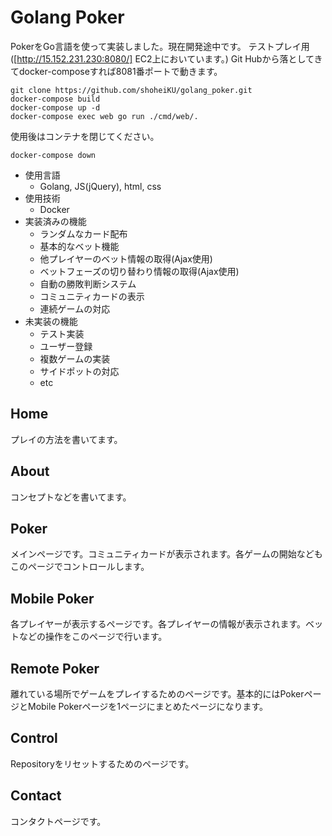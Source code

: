 # Golang Poker
PokerをGo言語を使って実装しました。現在開発途中です。
テストプレイ用([http://15.152.231.230:8080/] EC2上においています。)
Git Hubから落としてきてdocker-composeすれば8081番ポートで動きます。  
```console
git clone https://github.com/shoheiKU/golang_poker.git
docker-compose build
docker-compose up -d
docker-compose exec web go run ./cmd/web/.
```
使用後はコンテナを閉じてください。
```console
docker-compose down
```
- 使用言語  
	- Golang, JS(jQuery), html, css  
- 使用技術  
	- Docker  
- 実装済みの機能  
	- ランダムなカード配布  
	- 基本的なベット機能  
	- 他プレイヤーのベット情報の取得(Ajax使用)  
	- ベットフェーズの切り替わり情報の取得(Ajax使用)  
	- 自動の勝敗判断システム  
	- コミュニティカードの表示  
	- 連続ゲームの対応  
- 未実装の機能  
	- テスト実装  
	- ユーザー登録  
	- 複数ゲームの実装  
	- サイドポットの対応  
	- etc  

## Home
プレイの方法を書いてます。
## About
コンセプトなどを書いてます。
## Poker
メインページです。コミュニティカードが表示されます。各ゲームの開始などもこのページでコントロールします。
## Mobile Poker
各プレイヤーが表示するページです。各プレイヤーの情報が表示されます。ベットなどの操作をこのページで行います。
## Remote Poker
離れている場所でゲームをプレイするためのページです。基本的にはPokerページとMobile Pokerページを1ページにまとめたページになります。
## Control
Repositoryをリセットするためのページです。
## Contact
コンタクトページです。
